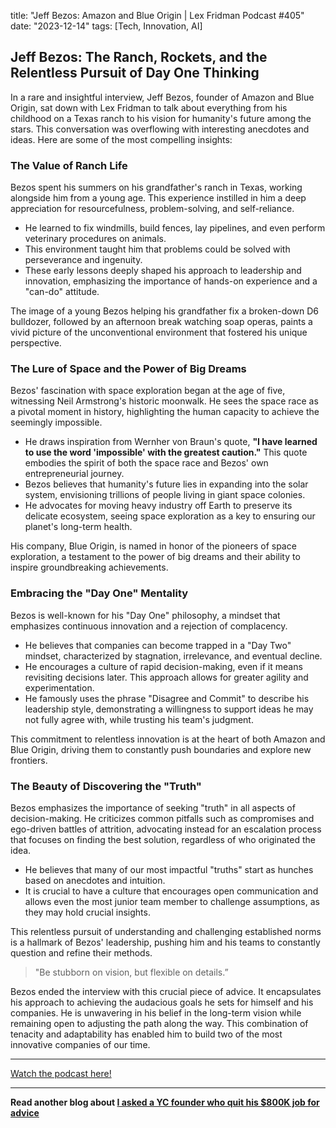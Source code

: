 
title: "Jeff Bezos: Amazon and Blue Origin | Lex Fridman Podcast #405"
date: "2023-12-14"
tags: [Tech, Innovation, AI]


## Jeff Bezos: The Ranch, Rockets, and the Relentless Pursuit of Day One Thinking

In a rare and insightful interview, Jeff Bezos, founder of Amazon and Blue Origin, sat down with Lex Fridman to talk about everything from his childhood on a Texas ranch to his vision for humanity's future among the stars. This conversation was overflowing with interesting anecdotes and ideas. Here are some of the most compelling insights:

### The Value of Ranch Life

Bezos spent his summers on his grandfather's ranch in Texas, working alongside him from a young age. This experience instilled in him a deep appreciation for resourcefulness, problem-solving, and self-reliance.

- He learned to fix windmills, build fences, lay pipelines, and even perform veterinary procedures on animals.
- This environment taught him that problems could be solved with perseverance and ingenuity.
- These early lessons deeply shaped his approach to leadership and innovation, emphasizing the importance of hands-on experience and a "can-do" attitude.

The image of a young Bezos helping his grandfather fix a broken-down D6 bulldozer, followed by an afternoon break watching soap operas, paints a vivid picture of the unconventional environment that fostered his unique perspective.

### The Lure of Space and the Power of Big Dreams

Bezos' fascination with space exploration began at the age of five, witnessing Neil Armstrong's historic moonwalk. He sees the space race as a pivotal moment in history, highlighting the human capacity to achieve the seemingly impossible.

- He draws inspiration from Wernher von Braun's quote, **"I have learned to use the word 'impossible' with the greatest caution."** This quote embodies the spirit of both the space race and Bezos' own entrepreneurial journey.
- Bezos believes that humanity's future lies in expanding into the solar system, envisioning trillions of people living in giant space colonies.
- He advocates for moving heavy industry off Earth to preserve its delicate ecosystem, seeing space exploration as a key to ensuring our planet's long-term health.

His company, Blue Origin, is named in honor of the pioneers of space exploration, a testament to the power of big dreams and their ability to inspire groundbreaking achievements.

### Embracing the "Day One" Mentality

Bezos is well-known for his "Day One" philosophy, a mindset that emphasizes continuous innovation and a rejection of complacency.

- He believes that companies can become trapped in a "Day Two" mindset, characterized by stagnation, irrelevance, and eventual decline.
- He encourages a culture of rapid decision-making, even if it means revisiting decisions later. This approach allows for greater agility and experimentation.
- He famously uses the phrase "Disagree and Commit" to describe his leadership style, demonstrating a willingness to support ideas he may not fully agree with, while trusting his team's judgment.

This commitment to relentless innovation is at the heart of both Amazon and Blue Origin, driving them to constantly push boundaries and explore new frontiers.

### The Beauty of Discovering the "Truth"

Bezos emphasizes the importance of seeking "truth" in all aspects of decision-making. He criticizes common pitfalls such as compromises and ego-driven battles of attrition, advocating instead for an escalation process that focuses on finding the best solution, regardless of who originated the idea.

- He believes that many of our most impactful "truths" start as hunches based on anecdotes and intuition.
- It is crucial to have a culture that encourages open communication and allows even the most junior team member to challenge assumptions, as they may hold crucial insights.

This relentless pursuit of understanding and challenging established norms is a hallmark of Bezos' leadership, pushing him and his teams to constantly question and refine their methods.

> "Be stubborn on vision, but flexible on details.”

Bezos ended the interview with this crucial piece of advice. It encapsulates his approach to achieving the audacious goals he sets for himself and his companies. He is unwavering in his belief in the long-term vision while remaining open to adjusting the path along the way. This combination of tenacity and adaptability has enabled him to build two of the most innovative companies of our time.

---

<a href="https://youtube.com/watch?v=DcWqzZ3I2cY" target="_blank">Watch the podcast here!</a>


---

**Read another blog about [I asked a YC founder who quit his $800K job for advice](./20231121-rahulpandey-wilsonlimsetiawan)**
